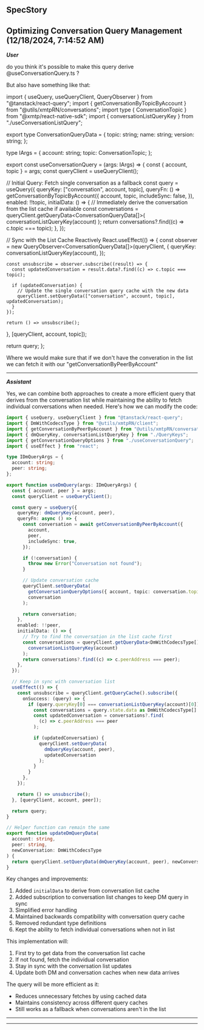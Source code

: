 ## SpecStory

## Optimizing Conversation Query Management (12/18/2024, 7:14:52 AM)

_**User**_

do you think it's possible to make this query derive @useConversationQuery.ts ?

But also have something like that:

import { useQuery, useQueryClient, QueryObserver } from "@tanstack/react-query";
import { getConversationByTopicByAccount } from "@utils/xmtpRN/conversations";
import type { ConversationTopic } from "@xmtp/react-native-sdk";
import { conversationListQueryKey } from "./useConversationListQuery";

export type ConversationQueryData = {
  topic: string;
  name: string;
  version: string;
};

type IArgs = {
  account: string;
  topic: ConversationTopic;
};

export const useConversationQuery = (args: IArgs) => {
  const { account, topic } = args;
  const queryClient = useQueryClient();

  // Initial Query: Fetch single conversation as a fallback
  const query = useQuery<ConversationQueryData>({
    queryKey: ["conversation", account, topic],
    queryFn: () =>
      getConversationByTopicByAccount({
        account,
        topic,
        includeSync: false,
      }),
    enabled: !!topic,
    initialData: () => {
      // Immediately derive the conversation from the list cache if available
      const conversations = queryClient.getQueryData<ConversationQueryData[]>(
        conversationListQueryKey(account)
      );
      return conversations?.find((c) => c.topic === topic);
    },
  });

  // Sync with the List Cache Reactively
  React.useEffect(() => {
    const observer = new QueryObserver<ConversationQueryData[]>(queryClient, {
      queryKey: conversationListQueryKey(account),
    });

    const unsubscribe = observer.subscribe((result) => {
      const updatedConversation = result.data?.find((c) => c.topic === topic);

      if (updatedConversation) {
        // Update the single conversation query cache with the new data
        queryClient.setQueryData(["conversation", account, topic], updatedConversation);
      }
    });

    return () => unsubscribe();
  }, [queryClient, account, topic]);

  return query;
};

Where we would make sure that if we don't have the converation in the list we can fetch it with our "getConversationByPeerByAccount"

---

_**Assistant**_

Yes, we can combine both approaches to create a more efficient query that derives from the conversation list while maintaining the ability to fetch individual conversations when needed. Here's how we can modify the code:

```typescript:queries/useDmQuery.ts
import { useQuery, useQueryClient } from "@tanstack/react-query";
import { DmWithCodecsType } from "@utils/xmtpRN/client";
import { getConversationByPeerByAccount } from "@utils/xmtpRN/conversations";
import { dmQueryKey, conversationListQueryKey } from "./QueryKeys";
import { getConversationQueryOptions } from "./useConversationQuery";
import { useEffect } from "react";

type IDmQueryArgs = {
  account: string;
  peer: string;
};

export function useDmQuery(args: IDmQueryArgs) {
  const { account, peer } = args;
  const queryClient = useQueryClient();

  const query = useQuery({
    queryKey: dmQueryKey(account, peer),
    queryFn: async () => {
      const conversation = await getConversationByPeerByAccount({
        account,
        peer,
        includeSync: true,
      });

      if (!conversation) {
        throw new Error("Conversation not found");
      }

      // Update conversation cache
      queryClient.setQueryData(
        getConversationQueryOptions({ account, topic: conversation.topic }).queryKey,
        conversation
      );

      return conversation;
    },
    enabled: !!peer,
    initialData: () => {
      // Try to find the conversation in the list cache first
      const conversations = queryClient.getQueryData<DmWithCodecsType[]>(
        conversationListQueryKey(account)
      );
      return conversations?.find((c) => c.peerAddress === peer);
    },
  });

  // Keep in sync with conversation list
  useEffect(() => {
    const unsubscribe = queryClient.getQueryCache().subscribe({
      onSuccess: (query) => {
        if (query.queryKey[0] === conversationListQueryKey(account)[0]) {
          const conversations = query.state.data as DmWithCodecsType[] | undefined;
          const updatedConversation = conversations?.find(
            (c) => c.peerAddress === peer
          );

          if (updatedConversation) {
            queryClient.setQueryData(
              dmQueryKey(account, peer),
              updatedConversation
            );
          }
        }
      },
    });

    return () => unsubscribe();
  }, [queryClient, account, peer]);

  return query;
}

// Helper function can remain the same
export function updateDmQueryData(
  account: string,
  peer: string,
  newConversation: DmWithCodecsType
) {
  return queryClient.setQueryData(dmQueryKey(account, peer), newConversation);
}
```

Key changes and improvements:

1. Added `initialData` to derive from conversation list cache
2. Added subscription to conversation list changes to keep DM query in sync
3. Simplified error handling
4. Maintained backwards compatibility with conversation query cache
5. Removed redundant type definitions
6. Kept the ability to fetch individual conversations when not in list

This implementation will:
1. First try to get data from the conversation list cache
2. If not found, fetch the individual conversation
3. Stay in sync with the conversation list updates
4. Update both DM and conversation caches when new data arrives

The query will be more efficient as it:
- Reduces unnecessary fetches by using cached data
- Maintains consistency across different query caches
- Still works as a fallback when conversations aren't in the list

---



---


